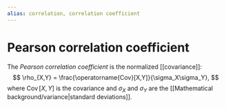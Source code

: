 ```yaml
---
alias: correlation, correlation coefficient
---
```

# Pearson correlation coefficient
The *Pearson correlation coefficient* is the normalized [[covariance]]:
$$
	\rho_{X,Y} = \frac{\operatorname{Cov}[X,Y]}{\sigma_X\sigma_Y},
$$
where $\operatorname{Cov}[X,Y]$ is the covariance and $\sigma_X$ and $\sigma_Y$ are the [[Mathematical background/variance|standard deviations]].